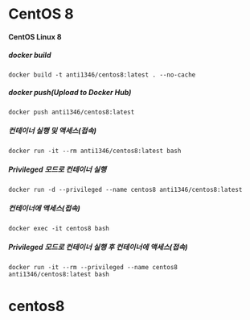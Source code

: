 # CentOS 8

#### CentOS Linux 8
##### docker build
```
docker build -t anti1346/centos8:latest . --no-cache
```
##### docker push(Upload to Docker Hub)
```
docker push anti1346/centos8:latest
```
##### 컨테이너 실행 및 액세스(접속)
```
docker run -it --rm anti1346/centos8:latest bash
```

##### Privileged 모드로 컨테이너 실행
```
docker run -d --privileged --name centos8 anti1346/centos8:latest
```
##### 컨테이너에 액세스(접속)
```
docker exec -it centos8 bash
```
##### Privileged 모드로 컨테이너 실행 후 컨테이너에 액세스(접속)
```
docker run -it --rm --privileged --name centos8 anti1346/centos8:latest bash
```
# centos8
